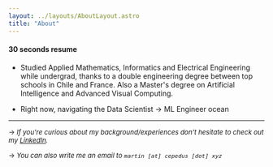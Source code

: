 ```yaml
---
layout: ../layouts/AboutLayout.astro
title: "About"
---
```


#### 30 seconds resume

- Studied Applied Mathematics, Informatics and Electrical Engineering while undergrad, thanks to a double engineering degree between top schools in Chile and France. Also a Master's degree on Artificial Intelligence and Advanced Visual Computing.

- Right now, navigating the Data Scientist &rarr; ML Engineer ocean

---

<font size="2"> &rarr; _If you're curious about my background/experiences don't hesitate to check out my [LinkedIn](https://www.linkedin.com/in/cepedus)._

&rarr; _You can also write me an email to `martin [at] cepedus [dot] xyz`_</font>

